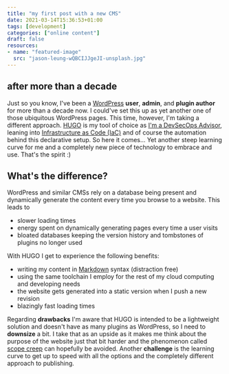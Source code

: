 ```yaml
---
title: "my first post with a new CMS"
date: 2021-03-14T15:36:53+01:00
tags: [development]
categories: ["online content"]
draft: false
resources:
- name: "featured-image"
  src: "jason-leung-wQBCIJJgeJI-unsplash.jpg"
---
```


## after more than a decade

Just so you know, I've been a [WordPress](https://www.wordpress.org) **user**, **admin**, and **plugin author** for more than a decade now. I could've set this up as yet another one of those ubiquitous WordPress pages. This time, however, I'm taking a different approach. [HUGO](https://gohugo.io/) is my tool of choice as [I'm a DevSecOps Advisor](https://www.linkedin.com/in/markcheret), leaning into [Infrastructure as Code (IaC)](https://en.wikipedia.org/wiki/Infrastructure_as_code) and of course the automation behind this declarative setup. So here it comes... Yet another steep learning curve for me and a completely new piece of technology to embrace and use. That's the spirit :)

## What's the difference?

WordPress and similar CMSs rely on a database being present and dynamically generate the content every time you browse to a website. This leads to

- slower loading times
- energy spent on dynamically generating pages every time a user visits
- bloated databases keeping the version history and tombstones of plugins no longer used

With HUGO I get to experience the following benefits:

- writing my content in [Markdown](https://en.wikipedia.org/wiki/Markdown) syntax (distraction free)
- using the same toolchain I employ for the rest of my cloud computing and developing needs
- the website gets generated into a static version when I push a new revision
- blazingly fast loading times

Regarding **drawbacks** I'm aware that HUGO is intended to be a lightweight solution and doesn't have as many plugins as WordPress, so I need to **downsize** a bit. I take that as an upside as it makes me think about the purpose of the website just that bit harder and the phenomenon called [scope creep](https://en.wikipedia.org/wiki/Scope_creep) can hopefully be avoided. Another **challenge** is the learning curve to get up to speed with all the options and the completely different approach to publishing.
